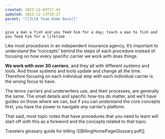 ```yaml
---
created: 2023-12-04T17:43
updated: 2023-12-13T10:27
parent: "[[JLIA Team Home Base]]"
---
```

```ad-quote
give a man a fish and you feed him for a day; teach a man to fish and you feed him for a lifetime
```

Like most procedures in an independent insurance agency, it’s important to understand the “concepts” behind the steps of each procedure instead of focusing on how every specific carrier we work with does things. 

**We work with over 30 carriers**, and they all with different systems and tools. And those systems and tools update and change all the time. Therefore focusing on each individual step with each individual carrier is the wrong focus to have.

The terms carriers and underwriters use, and their processes, are generally the same. The small details and specific how-tos do matter, and we’ll have guides on those where we can, but if you can understand the core concepts first, you have the power to navigate *any* carrier’s platform.

That said, most topic notes that have procedures that you need to learn will start off with this as a foreword and the concepts related to that topic.


Travelers glossary guide for billing 
![[BillingHomePageGlossary.pdf]]